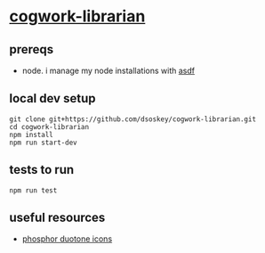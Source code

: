 # [cogwork-librarian](https://coglib.sosk.watch/)

## prereqs

- node. i manage my node installations with [asdf](https://github.com/asdf-vm/asdf)

## local dev setup

```shell
git clone git+https://github.com/dsoskey/cogwork-librarian.git
cd cogwork-librarian
npm install
npm run start-dev
```

## tests to run
```shell
npm run test
```

## useful resources

- [phosphor duotone icons](https://icon-sets.iconify.design/ph/?suffixes=Duotone&query=phosphor&search-prefix=ph)